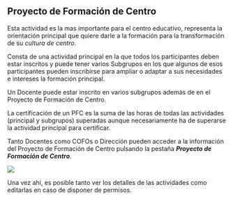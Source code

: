 ## Proyecto de Formación de Centro

Esta actividad es la mas importante para el centro educativo, representa la orientación principal que quiere darle a la formación para la transformación de su _cultura de centro_.

Consta de una actividad principal en la que todos los participantes deben estar inscritos y puede tener varios Subgrupos en los que algunos de esos participantes pueden inscribirse para ampliar o adaptar a sus necesidades e intereses la formación principal.

Un Docente puede estar inscrito en varios subgrupos además de en el Proyecto de Formación de Centro.

La certificación de un PFC es la suma de las horas de todas las actividades (principal y subgrupos) superadas aunque necesariamente ha de superarse la actividad principal para certificar.

Tanto Docentes como COFOs o Dirección pueden acceder a la información del Proyecto de Formación de Centro pulsando la pestaña **_Proyecto de Formación de Centro_**.

![](/assets/Selección_744bpng.png)

Una vez ahí, es posible tanto ver los detalles de las actividades como editarlas en caso de disponer de permisos.